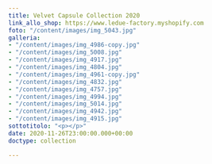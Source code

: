 ```yaml
---
title: Velvet Capsule Collection 2020
link_allo_shop: https://www.ledue-factory.myshopify.com
foto: "/content/images/img_5043.jpg"
galleria:
- "/content/images/img_4986-copy.jpg"
- "/content/images/img_5008.jpg"
- "/content/images/img_4917.jpg"
- "/content/images/img_4804.jpg"
- "/content/images/img_4961-copy.jpg"
- "/content/images/img_4832.jpg"
- "/content/images/img_4757.jpg"
- "/content/images/img_4994.jpg"
- "/content/images/img_5014.jpg"
- "/content/images/img_4942.jpg"
- "/content/images/img_4915.jpg"
sottotitolo: "<p></p>"
date: 2020-11-26T23:00:00.000+00:00
doctype: collection

---
```

